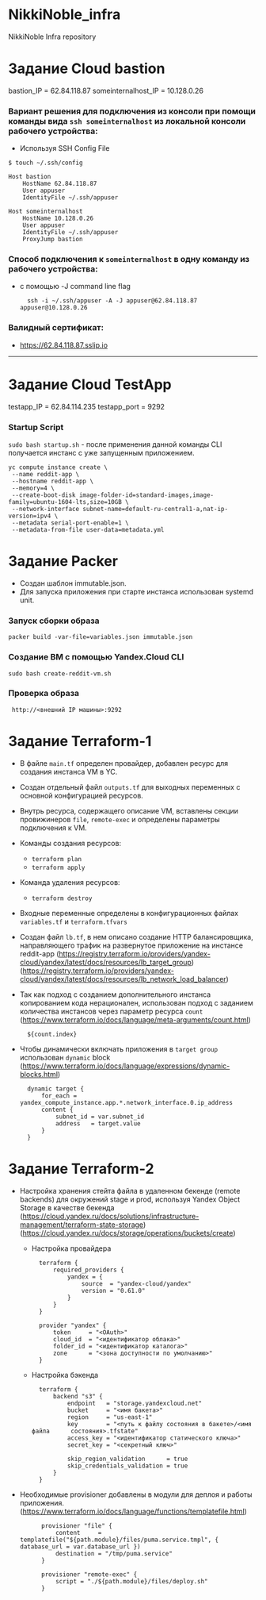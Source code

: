# NikkiNoble_infra
NikkiNoble Infra repository

# Задание Cloud bastion

bastion_IP = 62.84.118.87
someinternalhost_IP = 10.128.0.26

### Вариант решения для подключения из консоли при помощи команды вида `ssh someinternalhost` из локальной консоли рабочего устройства:

* Используя SSH Config File

`$ touch ~/.ssh/config`

    Host bastion
        HostName 62.84.118.87
        User appuser
        IdentityFile ~/.ssh/appuser

    Host someinternalhost
        HostName 10.128.0.26
        User appuser
        IdentityFile ~/.ssh/appuser
        ProxyJump bastion

### Cпособ подключения к `someinternalhost` в одну команду из рабочего устройства:

* с помощью -J command line flag

        ssh -i ~/.ssh/appuser -A -J appuser@62.84.118.87 appuser@10.128.0.26

### Валидный сертификат:
* https://62.84.118.87.sslip.io

_________________________

# Задание Cloud TestApp

testapp_IP = 62.84.114.235
testapp_port = 9292

### Startup Script
`sudo bash startup.sh` - после применения данной команды CLI получается инстанс с уже запущенным приложением.

    yc compute instance create \
     --name reddit-app \
     --hostname reddit-app \
     --memory=4 \
     --create-boot-disk image-folder-id=standard-images,image-family=ubuntu-1604-lts,size=10GB \
     --network-interface subnet-name=default-ru-central1-a,nat-ip-version=ipv4 \
     --metadata serial-port-enable=1 \
     --metadata-from-file user-data=metadata.yml

# Задание Packer
- Создан шаблон immutable.json.
- Для запуска приложения при старте инстанса использован systemd unit.

### Запуск сборки образа
    packer build -var-file=variables.json immutable.json

### Создание ВМ с помощью Yandex.Cloud CLI
    sudo bash create-reddit-vm.sh

### Проверка образа
     http://<внешний IP машины>:9292

# Задание Terraform-1

- В файле `main.tf` определен провайдер, добавлен ресурс для создания инстанса VM в YC.
- Создан отдельный файл `outputs.tf` для выходных переменных с основной конфигурацией ресурсов.
- Внутрь ресурса, содержащего описание VM, вставлены секции провижинеров `file`, `remote-exec` и определены параметры подключения к VM.
- Команды создания ресурсов:
    - `terraform plan`
    - `terraform apply`
- Команда удаления ресурсов:
    - `terraform destroy`
- Входные переменные определены в конфигурационных файлах `variables.tf` и `terraform.tfvars`
- Создан файл `lb.tf`, в нем описано создание HTTP балансировщика, направляющего трафик на развернутое приложение на инстансе reddit-app (https://registry.terraform.io/providers/yandex-cloud/yandex/latest/docs/resources/lb_target_group) (https://registry.terraform.io/providers/yandex-cloud/yandex/latest/docs/resources/lb_network_load_balancer)
- Так как подход с созданием дополнительного инстанса копированием
кода нерационален, использован подход с заданием количества инстансов через параметр ресурса `count` (https://www.terraform.io/docs/language/meta-arguments/count.html)

        ${count.index}
- Чтобы динамически включать приложения в `target group` использован `dynamic` block (https://www.terraform.io/docs/language/expressions/dynamic-blocks.html)

        dynamic target {
            for_each = yandex_compute_instance.app.*.network_interface.0.ip_address
            content {
                subnet_id = var.subnet_id
                address   = target.value
            }
        }
# Задание Terraform-2
- Настройка хранения стейта файла в удаленном бекенде (remote backends) для окружений stage и prod, используя Yandex Object Storage в качестве бекенда (https://cloud.yandex.ru/docs/solutions/infrastructure-management/terraform-state-storage)
(https://cloud.yandex.ru/docs/storage/operations/buckets/create)
    - Настройка провайдера

            terraform {
                required_providers {
                    yandex = {
                        source  = "yandex-cloud/yandex"
                        version = "0.61.0"
                    }
                }
            }

            provider "yandex" {
                token     = "<OAuth>"
                cloud_id  = "<идентификатор облака>"
                folder_id = "<идентификатор каталога>"
                zone      = "<зона доступности по умолчанию>"
            }
    - Настройка бэкенда

            terraform {
                backend "s3" {
                    endpoint   = "storage.yandexcloud.net"
                    bucket     = "<имя бакета>"
                    region     = "us-east-1"
                    key        = "<путь к файлу состояния в бакете>/<имя файла      состояния>.tfstate"
                    access_key = "<идентификатор статического ключа>"
                    secret_key = "<секретный ключ>"

                    skip_region_validation      = true
                    skip_credentials_validation = true
                }
            }
- Необходимые provisioner добавлены в модули для деплоя и работы приложения.
(https://www.terraform.io/docs/language/functions/templatefile.html)

            provisioner "file" {
                content     = templatefile("${path.module}/files/puma.service.tmpl", { database_url = var.database_url })
                destination = "/tmp/puma.service"
            }

            provisioner "remote-exec" {
                script = "./${path.module}/files/deploy.sh"
            }
